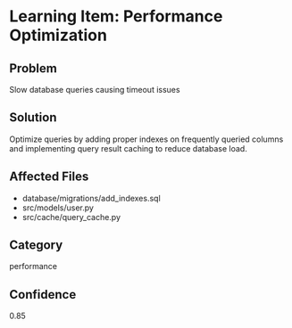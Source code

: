 # Learning Item: Performance Optimization

## Problem
Slow database queries causing timeout issues

## Solution
Optimize queries by adding proper indexes on frequently queried columns and implementing query result caching to reduce database load.

## Affected Files
- database/migrations/add_indexes.sql
- src/models/user.py
- src/cache/query_cache.py

## Category
performance

## Confidence
0.85
